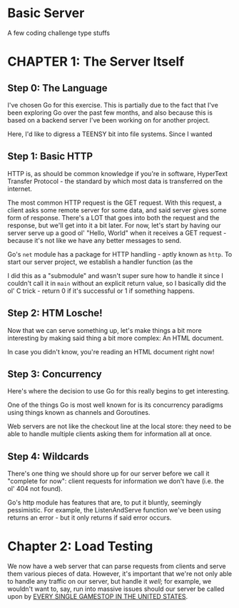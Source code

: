 # Basic Server
A few coding challenge type stuffs

# CHAPTER 1: The Server Itself

## Step 0: The Language

I've chosen Go for this exercise. This is partially due to the fact that I've been exploring Go over the past few months, and also because this is based on a backend server I've been working on for another project.

Here, I'd like to digress a TEENSY bit into file systems. Since I wanted 

## Step 1: Basic HTTP

HTTP is, as should be common knowledge if you're in software, HyperText Transfer Protocol - the standard by which most data is transferred on the internet. 

The most common HTTP request is the GET request. With this request, a client asks some remote server for some data, and said server gives some form of response. There's a LOT that goes into both the request and the response, but we'll get into it a bit later. For now, let's start by having our server serve up a good ol' "Hello, World" when it receives a GET request - because it's not like we have any better messages to send. 

Go's `net` module has a package for HTTP handling - aptly known as `http`. To start our server project, we establish a handler function (as the 

I did this as a "submodule" and wasn't super sure how to handle it since I couldn't call it in `main` without an explicit return value, so I basically did the ol' C trick - return 0 if it's successful or 1 if something happens.

## Step 2: HTM Losche!

Now that we can serve something up, let's make things a bit more interesting by making said thing a bit more complex: An HTML document.

In case you didn't know, you're reading an HTML document right now! 

## Step 3: Concurrency

Here's where the decision to use Go for this really begins to get interesting.

One of the things Go is most well known for is its concurrency paradigms using things known as channels and Goroutines.

Web servers are not like the checkout line at the local store: they need to be able to handle multiple clients asking them for information all at once.

## Step 4: Wildcards

There's one thing we should shore up for our server before we call it "complete for now": client requests for information we don't have (i.e. the ol' 404 not found).

Go's http module has features that are, to put it bluntly, seemingly pessimistic. For example, the ListenAndServe function we've been using returns an error - but it only returns if said error occurs.

# Chapter 2: Load Testing

We now have a web server that can parse requests from clients and serve them various pieces of data. However, it's important that we're not only able to handle any traffic on our server, but handle it *well*; for example, we wouldn't want to, say, run into massive issues should our server be called upon by [EVERY SINGLE GAMESTOP IN THE UNITED STATES](https://www.polygon.com/2015/4/2/8337499/gamestops-website-down-amiibo-ness).
